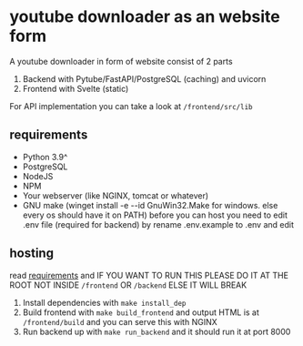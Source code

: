 # youtube downloader as an website form

A youtube downloader in form of website consist of 2 parts

1. Backend with Pytube/FastAPI/PostgreSQL (caching) and uvicorn
2. Frontend with Svelte (static)

For API implementation you can take a look at `/frontend/src/lib`

## requirements

- Python 3.9^
- PostgreSQL
- NodeJS
- NPM
- Your webserver (like NGINX, tomcat or whatever)
- GNU make (winget install -e --id GnuWin32.Make for windows. else every os should have it on PATH)
before you can host you need to edit .env file (required for backend) by rename .env.example to .env and edit

## hosting

read [requirements](#requirements) and IF YOU WANT TO RUN THIS PLEASE DO IT AT THE ROOT NOT INSIDE `/frontend` OR `/backend` ELSE IT WILL BREAK

1. Install dependencies with `make install_dep`
2. Build frontend with `make build_frontend` and output HTML is at `/frontend/build` and you can serve this with NGINX
3. Run backend up with `make run_backend` and it should run it at port 8000
